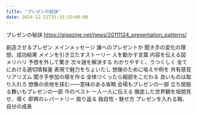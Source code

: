 ```yaml
---
title: "プレゼンの秘訣"
date: 2024-12-21T15:33:32+09:00
---
```

プレゼンの秘訣
https://gigazine.net/news/20111124_presentation_patterns/

創造させるプレゼン
メインメッセージ
誰へのプレゼントか
聞き手の変化の理想、成功結果
メインを引き立たすストーリー
人を動かす言葉
内容を伝える図
メリハリ
予想を外して驚き
次々謎を解決する
わかりやすく、うつくしく
全てにおける適切情報量
表現で魅力をちょいたし
想像のために喩えや例を
共有感覚リアリズム
聞き手参加の場を作る
全体つくったら細部をこだわる
良いものは取り入れろ
想像の余地を挟む――意味のある省略
会場もプレゼンの一部
立ち居振る舞いもプレゼンの一部
今のベスト
一人一人に伝える
徹底した世界観を垣間見せ、導く
即興のレパートリー
振り返る
独自性・魅せ方
プレゼンを入れる箱、自分の成長
